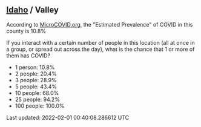 
## [Idaho](/united-states/idaho) / Valley

According to [MicroCOVID.org](http://microcovid.org),
the "Estimated Prevalence" of COVID in this county is 10.8%

If you interact with a certain number of people in this location
(all at once in a group, or spread out across the day), what is the chance that
1 or more of them has COVID?

- 1 person: 10.8%
- 2 people: 20.4%
- 3 people: 28.9%
- 5 people: 43.4%
- 10 people: 68.0%
- 25 people: 94.2%
- 100 people: 100.0%

Last updated: 2022-02-01 00:40:08.286612 UTC
